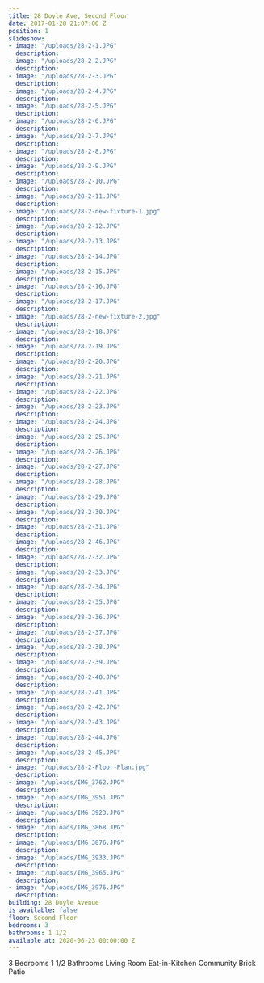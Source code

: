 ```yaml
---
title: 28 Doyle Ave, Second Floor
date: 2017-01-28 21:07:00 Z
position: 1
slideshow:
- image: "/uploads/28-2-1.JPG"
  description: 
- image: "/uploads/28-2-2.JPG"
  description: 
- image: "/uploads/28-2-3.JPG"
  description: 
- image: "/uploads/28-2-4.JPG"
  description: 
- image: "/uploads/28-2-5.JPG"
  description: 
- image: "/uploads/28-2-6.JPG"
  description: 
- image: "/uploads/28-2-7.JPG"
  description: 
- image: "/uploads/28-2-8.JPG"
  description: 
- image: "/uploads/28-2-9.JPG"
  description: 
- image: "/uploads/28-2-10.JPG"
  description: 
- image: "/uploads/28-2-11.JPG"
  description: 
- image: "/uploads/28-2-new-fixture-1.jpg"
  description: 
- image: "/uploads/28-2-12.JPG"
  description: 
- image: "/uploads/28-2-13.JPG"
  description: 
- image: "/uploads/28-2-14.JPG"
  description: 
- image: "/uploads/28-2-15.JPG"
  description: 
- image: "/uploads/28-2-16.JPG"
  description: 
- image: "/uploads/28-2-17.JPG"
  description: 
- image: "/uploads/28-2-new-fixture-2.jpg"
  description: 
- image: "/uploads/28-2-18.JPG"
  description: 
- image: "/uploads/28-2-19.JPG"
  description: 
- image: "/uploads/28-2-20.JPG"
  description: 
- image: "/uploads/28-2-21.JPG"
  description: 
- image: "/uploads/28-2-22.JPG"
  description: 
- image: "/uploads/28-2-23.JPG"
  description: 
- image: "/uploads/28-2-24.JPG"
  description: 
- image: "/uploads/28-2-25.JPG"
  description: 
- image: "/uploads/28-2-26.JPG"
  description: 
- image: "/uploads/28-2-27.JPG"
  description: 
- image: "/uploads/28-2-28.JPG"
  description: 
- image: "/uploads/28-2-29.JPG"
  description: 
- image: "/uploads/28-2-30.JPG"
  description: 
- image: "/uploads/28-2-31.JPG"
  description: 
- image: "/uploads/28-2-46.JPG"
  description: 
- image: "/uploads/28-2-32.JPG"
  description: 
- image: "/uploads/28-2-33.JPG"
  description: 
- image: "/uploads/28-2-34.JPG"
  description: 
- image: "/uploads/28-2-35.JPG"
  description: 
- image: "/uploads/28-2-36.JPG"
  description: 
- image: "/uploads/28-2-37.JPG"
  description: 
- image: "/uploads/28-2-38.JPG"
  description: 
- image: "/uploads/28-2-39.JPG"
  description: 
- image: "/uploads/28-2-40.JPG"
  description: 
- image: "/uploads/28-2-41.JPG"
  description: 
- image: "/uploads/28-2-42.JPG"
  description: 
- image: "/uploads/28-2-43.JPG"
  description: 
- image: "/uploads/28-2-44.JPG"
  description: 
- image: "/uploads/28-2-45.JPG"
  description: 
- image: "/uploads/28-2-Floor-Plan.jpg"
  description: 
- image: "/uploads/IMG_3762.JPG"
  description: 
- image: "/uploads/IMG_3951.JPG"
  description: 
- image: "/uploads/IMG_3923.JPG"
  description: 
- image: "/uploads/IMG_3868.JPG"
  description: 
- image: "/uploads/IMG_3876.JPG"
  description: 
- image: "/uploads/IMG_3933.JPG"
  description: 
- image: "/uploads/IMG_3965.JPG"
  description: 
- image: "/uploads/IMG_3976.JPG"
  description: 
building: 28 Doyle Avenue
is available: false
floor: Second Floor
bedrooms: 3
bathrooms: 1 1/2
available at: 2020-06-23 00:00:00 Z
---
```


3 Bedrooms
1 1/2 Bathrooms
Living Room
Eat-in-Kitchen
Community Brick Patio
